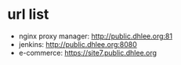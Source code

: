 # url list

- nginx proxy manager: http://public.dhlee.org:81
- jenkins: http://public.dhlee.org:8080
- e-commerce: https://site7.public.dhlee.org
